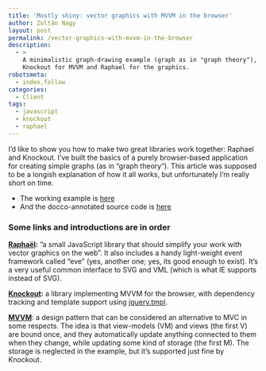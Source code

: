 ```yaml
---
title: 'Mostly shiny: vector graphics with MVVM in the browser'
author: Zoltán Nagy
layout: post
permalink: /vector-graphics-with-mvvm-in-the-browser
description:
  - >
    A minimalistic graph-drawing example (graph as in "graph theory"), using
    Knockout for MVVM and Raphael for the graphics.
robotsmeta:
  - index,follow
categories:
  - Client
tags:
  - javascript
  - knockout
  - raphael
---
```

I’d like to show you how to make two great libraries work together: Raphael and Knockout. I’ve built the basics of a purely browser-based application for creating simple graphs (as in “graph theory”). This article was supposed to be a longish explanation of how it all works, but unfortunately I’m really short on time.

*   The working example is [here][1]
*   And the docco-annotated source code is [here][2]

 [1]: http://abesto.net/kor/index.html
 [2]: http://abesto.net/kor/docs/script.html

### Some links and introductions are in order

**[Raphaël][3]:** ”a small JavaScript library that should simplify your work with vector graphics on the web”. It also includes a handy light-weight event framework called “eve” (yes, another one; yes, its good enough to exist). It’s a very useful common interface to SVG and VML (which is what IE supports instead of SVG).

 [3]: http://raphaeljs.com/

**[Knockout][4]:** a library implementing MVVM for the browser, with dependency tracking and template support using [jquery.tmpl][5].

 [4]: http://knockoutjs.com/
 [5]: http://api.jquery.com/jquery.tmpl/

**[MVVM][6]**: a design pattern that can be considered an alternative to MVC in some respects. The idea is that view-models (VM) and views (the first V) are bound once, and they automatically update anything connected to them when they change, while updating some kind of storage (the first M). The storage is neglected in the example, but it’s supported just fine by Knockout.

 [6]: http://en.wikipedia.org/wiki/Model_View_ViewModel
